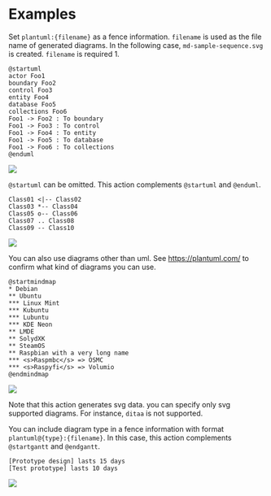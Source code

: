 # Examples

Set `plantuml:{filename}` as a fence information. `filename` is used as the file name of generated diagrams. In the following case, `md-sample-sequence.svg` is created.
`filename` is required 1.

```plantuml:md-sample-sequence
@startuml
actor Foo1
boundary Foo2
control Foo3
entity Foo4
database Foo5
collections Foo6
Foo1 -> Foo2 : To boundary
Foo1 -> Foo3 : To control
Foo1 -> Foo4 : To entity
Foo1 -> Foo5 : To database
Foo1 -> Foo6 : To collections
@enduml
```

![](./md-sample-sequence.svg)

`@startuml` can be omitted. This action complements `@startuml` and `@enduml`.

```plantuml:md-sample-class
Class01 <|-- Class02
Class03 *-- Class04
Class05 o-- Class06
Class07 .. Class08
Class09 -- Class10
```

![](./md-sample-class.svg)

You can also use diagrams other than uml. See https://plantuml.com/ to confirm what kind of diagrams you can use.

```plantuml:md-sample-mindmap
@startmindmap
* Debian
** Ubuntu
*** Linux Mint
*** Kubuntu
*** Lubuntu
*** KDE Neon
** LMDE
** SolydXK
** SteamOS
** Raspbian with a very long name
*** <s>Raspmbc</s> => OSMC
*** <s>Raspyfi</s> => Volumio
@endmindmap
```

![](./md-sample-mindmap.svg)

Note that this action generates svg data. you can specify only svg supported diagrams. For instance, `ditaa` is not supported.


You can include diagram type in a fence information with format `plantuml@{type}:{filename}`.
In this case, this action complements `@startgantt` and `@endgantt`.

```plantuml@gantt:md-sample-gantt
[Prototype design] lasts 15 days
[Test prototype] lasts 10 days
```

![](./md-sample-gantt.svg)
